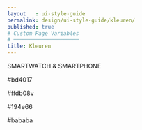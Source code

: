 ```yaml
---
layout   : ui-style-guide
permalink: design/ui-style-guide/kleuren/
published: true
# Custom Page Variables
# ─────────────────────
title: Kleuren
---
```


SMARTWATCH & SMARTPHONE

#bd4017

#ffdb08v

#194e66

#bababa